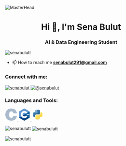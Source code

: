 ![MasterHead](https://cdn.thenewstack.io/media/2022/07/a1c32382-gh.png)


<h1 align="center">Hi 👋, I'm Sena Bulut</h1>
<h3 align="center">AI & Data Engineering Student</h3>

<p align="left"> <img src="https://komarev.com/ghpvc/?username=senabulutt&label=Profile%20views&color=0e75b6&style=flat" alt="senabulutt" /> </p>

- 📫 How to reach me **senabulut291@gmail.com**

<h3 align="left">Connect with me:</h3>
<p align="left">
<a href="https://linkedin.com/in/senabulut" target="blank"><img align="center" src="https://raw.githubusercontent.com/rahuldkjain/github-profile-readme-generator/master/src/images/icons/Social/linked-in-alt.svg" alt="senabulut" height="30" width="40" /></a>
<a href="https://medium.com/@senabulut" target="blank"><img align="center" src="https://raw.githubusercontent.com/rahuldkjain/github-profile-readme-generator/master/src/images/icons/Social/medium.svg" alt="@senabulut" height="30" width="40" /></a>
</p>

<h3 align="left">Languages and Tools:</h3>
<p align="left"> <a href="https://www.cprogramming.com/" target="_blank" rel="noreferrer"> <img src="https://raw.githubusercontent.com/devicons/devicon/master/icons/c/c-original.svg" alt="c" width="40" height="40"/> </a> <a href="https://www.w3schools.com/cpp/" target="_blank" rel="noreferrer"> <img src="https://raw.githubusercontent.com/devicons/devicon/master/icons/cplusplus/cplusplus-original.svg" alt="cplusplus" width="40" height="40"/> </a> <a href="https://www.python.org" target="_blank" rel="noreferrer"> <img src="https://raw.githubusercontent.com/devicons/devicon/master/icons/python/python-original.svg" alt="python" width="40" height="40"/> </a> </p>

<p><img align="left" src="https://github-readme-stats.vercel.app/api/top-langs?username=senabulutt&show_icons=true&locale=en&layout=compact" alt="senabulutt" /></p>

<p>&nbsp;<img align="center" src="https://github-readme-stats.vercel.app/api?username=senabulutt&show_icons=true&locale=en" alt="senabulutt" /></p>

<p><img align="center" src="https://github-readme-streak-stats.herokuapp.com/?user=senabulutt&" alt="senabulutt" /></p>

